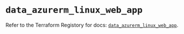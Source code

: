 # `data_azurerm_linux_web_app`

Refer to the Terraform Registory for docs: [`data_azurerm_linux_web_app`](https://registry.terraform.io/providers/hashicorp/azurerm/3.64.0/docs/data-sources/linux_web_app).
